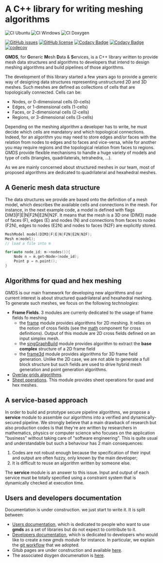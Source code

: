 # A C++ library for writing meshing algorithms
![CI Ubuntu](https://github.com//LIHPC-Computational-Geometry/gmds/actions/workflows/continuous-ubuntu.yml/badge.svg)
![CI Windows](https://github.com//LIHPC-Computational-Geometry/gmds/actions/workflows/continuous-windows.yml/badge.svg)
![CI Doxygen](https://github.com//LIHPC-Computational-Geometry/gmds/actions/workflows/code_docs.yml/badge.svg)

[![GitHub issues](https://img.shields.io/github/issues/LIHPC-Computational-Geometry/gmds)](https://github.com/LIHPC-Computational-Geometry/gmds/issues)
[![GitHub license](https://img.shields.io/github/license/LIHPC-Computational-Geometry/gmds)](https://github.com/LIHPC-Computational-Geometry/gmds/blob/main/LICENSE)
[![Codacy Badge](https://app.codacy.com/project/badge/Grade/bf6ad23f6a3c452ab6f7f3f63d9fdb89)](https://www.codacy.com/gh/LIHPC-Computational-Geometry/gmds/dashboard?utm_source=github.com&amp;utm_medium=referral&amp;utm_content=LIHPC-Computational-Geometry/gmds&amp;utm_campaign=Badge_Grade)
[![Codacy Badge](https://app.codacy.com/project/badge/Coverage/bf6ad23f6a3c452ab6f7f3f63d9fdb89)](https://www.codacy.com/gh/LIHPC-Computational-Geometry/gmds/dashboard?utm_source=github.com&utm_medium=referral&utm_content=LIHPC-Computational-Geometry/gmds&utm_campaign=Badge_Coverage)
[![codecov](https://codecov.io/gh/LIHPC-Computational-Geometry/gmds/branch/main/graph/badge.svg?token=QA3AS0MLDN)](https://codecov.io/gh/LIHPC-Computational-Geometry/gmds)

**GMDS**, for **G**eneric **M**esh **D**ata & **S**ervices,  is a C++ library written to provide mesh data structures and algorithms to developers that intend to design meshing algorithms and build pipelines of those algorithms.

The development of this library started a few years ago to provide a generic way of designing data structures representing unstructured 2D and 3D meshes. Such meshes are defined as collections of cells that are topologically connected. Cells can be:
- Nodes, or 0-dimensional cells (0-cells)
- Edges, or 1-dimensional cells (1-cells)
- Faces, or 2-dimensional cells (2-cells)
- Regions, or 3-dimensional cells (3-cells)

Depending on the meshing algorithm a developer has to write, he must decide which cells are mandatory and which topological connections. Indeed, for an algorithm you may need to store edges and/or faces with the relation from nodes to edges and to faces and vice-versa, while for another you may require regions and the topological relation from faces to regions. GMDS provide flexible mechanisms to handle a huge variety of models and type of cells (triangles, quadrilaterals, tetrahedra, ...).

As we are mainly concerned about structured meshes in our team, most of proposed algorithms are dedicated to quadrilateral and hexahedral meshes.

## A Generic mesh data structure

The data structures we provide are based onto the definition of a mesh model, which describes the available cells and connections in the mesh. For instance, in the next example code, a model is defined with flags DIM3|F|E|N|F2N|E2N|N2F. It means that the mesh is a 3D one (DIM3) made of faces (F), edges (E) and nodes (N) and connections from faces to nodes (F2N), edges to nodes (E2N) and nodes to faces (N2F) are explicitly stored.
```cpp
MeshModel model(DIM3|F|E|N|F2N|E2N|N2F);
Mesh m(model);
// load a file into m

for(auto node_id: m->nodes()){
    Node n = m.get<Node>(node_id);
    Point p = n.point();
}
```
## Algorithms for quad and hex meshing
GMDS is our main framework for developing new algorithms and our current interest is about structured quadrilateral and hexahedral meshing. To generate such meshes, we focus on the following *technologies*:
- **Frame Fields**. 3 modules are currenly dedicated to the usage of frame fields fo meshing
  - the [frame](frame/README.md) module provides algorithms for 2D meshing. It relies on the notion of cross fields (see the [math](math/README.md) component for cross definitions). Output of this module are 2D cross fields defined on an input simplex mesh.
  - the [singGraphBuild](singGraphBuild/README.md) module provides algorithm to extract the **base complex** structure of a 2D frame field
  - the [frame3d](frame/README.md) module provides algorithms for 3D frame field generation. Unlike the 2D case, we are not able to generate a full block structure but such fields are used to drive hybrid mesh generation and point generation algorithms.
- [Overlay grids algorithms](Elg3D/README.md).
- [Sheet operations](sheet/README.md). This module provides sheet operations for quad and hex meshes.
## A service-based approach
In order to build and prototype secure pipeline algorithms, we propose a **service** module to assemble our algorithms into a verified and dynamically-secured pipeline. We strongly believe that a main drawback of research but also production codes is that they're are written by researchers in mathematics, physics or computer science who focuses on the application "business" without taking care of "software engineering". This is quite usual and understandable but such a behaviour has 2 main consequences:
1. Codes are not robust enough because the specification of their input and output are often fuzzy, only known by the main developer;
2. It is difficult to reuse an algorithm written by someone else.

The **service** module is an answer to this issue. Input and output of each service must be totally specified using a constraint system that is dynamically checked at execution time.

## Users and developers documentation

Documentation is under construction. we just start to write it. It is split between:
- [Users documentation](docs/mkd/users_doc.md), which is dedicated to people who want to use **gmds** as a set of libraries but do not expect to contribute to it.
- [Developers documentation](docs/mkd/developers_doc.md), which is dedicated to developers who would like to create a new *gmds* module for instance. In particular, we explain the [git workflow](docs/mkd/git_workflow.md) that we adopted.
- Gitub pages are under construction and available [here](https://lihpc-computational-geometry.github.io/gmds).
- The associated doygen documenation is [here](https://lihpc-computational-geometry.github.io/gmds/doxygen/index.html).